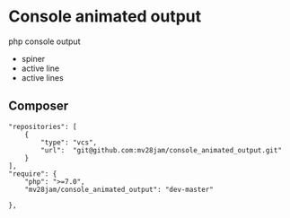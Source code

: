 # Console animated output
php console output
- spiner
- active line
- active lines

## Composer 
    "repositories": [
        {
            "type": "vcs",
            "url":  "git@github.com:mv28jam/console_animated_output.git"
        }
    ],
    "require": {
        "php": ">=7.0",
        "mv28jam/console_animated_output": "dev-master"
        
    },
